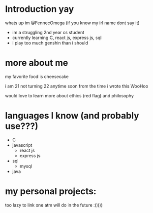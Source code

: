 # Introduction yay
whats up im @FennecOmega (if you know my irl name dont say it)
- im a struggling 2nd year cs student
- currently learning C, react js, express js, sql
- i play too much genshin than i should

# more about me
my favorite food is cheesecake 

i am 21 not turning 22 anytime soon from the time i wrote this WooHoo

would love to learn more about ethics (red flag) and philosophy

# languages I know (and probably use???)
- C
- javascript
  - react js
  - express js
- sql
  - mysql
- java

# my personal projects:
too lazy to link one atm will do in the future :))))) 





<!---
FennecOmega/FennecOmega is a ✨ special ✨ repository because its `README.md` (this file) appears on your GitHub profile.
You can click the Preview link to take a look at your changes.
--->

